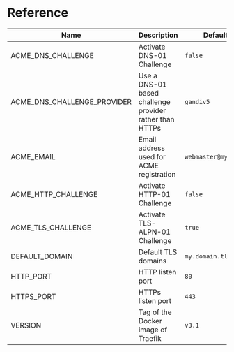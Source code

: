 # Reference

| Name                 | Description                                             | Default value             | Enabled |
| -------------------- | ------------------------------------------------------- | ------------------------- | ------- |
| ACME_DNS_CHALLENGE   | Activate DNS-01 Challenge                               | `false`                   | true    |
| ACME_DNS_CHALLENGE_PROVIDER | Use a DNS-01 based challenge provider rather than HTTPs | `gandiv5`          | true    |
| ACME_EMAIL           | Email address used for ACME registration                | `webmaster@my.domain.tld` | true    |
| ACME_HTTP_CHALLENGE  | Activate HTTP-01 Challenge                              | `false`                   | true    |
| ACME_TLS_CHALLENGE   | Activate TLS-ALPN-01 Challenge                          | `true`                    | true    |
| DEFAULT_DOMAIN       | Default TLS domains                                     | `my.domain.tld`           | true    |
| HTTP_PORT            | HTTP listen port                                        | `80`                      | true    |
| HTTPS_PORT           | HTTPs listen port                                       | `443`                     | true    |
| VERSION              | Tag of the Docker image of Traefik                      | `v3.1`                    | true    |

